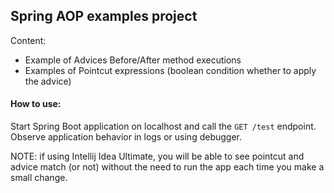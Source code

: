 ## Spring AOP examples project  

Content:  
* Example of Advices Before/After method executions
* Examples of Pointcut expressions (boolean condition whether to apply the advice)

#### How to use:  
Start Spring Boot application on localhost and call the `GET /test` endpoint.  
Observe application behavior in logs or using debugger.  

NOTE: if using Intellij Idea Ultimate, you will be able to see pointcut and advice match (or not) without the need to run the app each time you make a small change.
